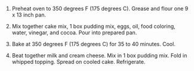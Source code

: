 1. Preheat oven to 350 degrees F (175 degrees C). Grease and flour one 9 x 13 inch pan.

2. Mix together cake mix, 1 box pudding mix, eggs, oil, food coloring, water, vinegar, and cocoa. Pour into prepared pan.

3. Bake at 350 degrees F (175 degrees C) for 35 to 40 minutes. Cool.

4. Beat together milk and cream cheese. Mix in 1 box pudding mix. Fold in whipped topping. Spread on cooled cake. Refrigerate.